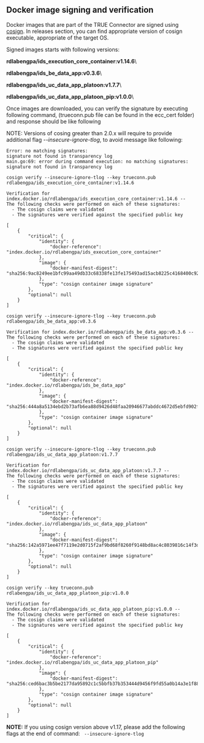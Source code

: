 ## Docker image signing and verification <a href="#cosign" id="cosign"></a>

Docker images that are part of the TRUE Connector are signed using [cosign](https://github.com/sigstore/cosign). In releases section, you can find appropriate version of cosign executable, appropriate of the target OS.

Signed images starts with following versions:

**rdlabengpa/ids\_execution\_core\_container:v1.14.6**\

**rdlabengpa/ids\_be\_data\_app:v0.3.6**\

**rdlabengpa/ids\_uc\_data\_app\_platoon:v1.7.7**\

**rdlabengpa/ids\_uc\_data\_app\_platoon\_pip:v1.0.0**\


Once images are downloaded, you can verify the signature by executing following command, (trueconn.pub file can be found in the ecc_cert folder) and response should be like following

NOTE: Versions of cosing greater than 2.0.x will require to provide additional flag *--insecure-ignore-tlog*, to avoid message like following:

```
Error: no matching signatures:
signature not found in transparency log
main.go:69: error during command execution: no matching signatures:
signature not found in transparency log
```

```
cosign verify --insecure-ignore-tlog --key trueconn.pub rdlabengpa/ids_execution_core_container:v1.14.6

Verification for index.docker.io/rdlabengpa/ids_execution_core_container:v1.14.6 --
The following checks were performed on each of these signatures:
  - The cosign claims were validated
  - The signatures were verified against the specified public key

[
	{
		"critical": {
			"identity": {
				"docker-reference": "index.docker.io/rdlabengpa/ids_execution_core_container"
			},
			"image": {
				"docker-manifest-digest": "sha256:9ac8249ee1bfc99aa49db33c68338fe13fe175493ad15acb8225c4168400c927"
			},
			"type": "cosign container image signature"
		},
		"optional": null
	}
]
```

```
cosign verify --insecure-ignore-tlog --key trueconn.pub rdlabengpa/ids_be_data_app:v0.3.6

Verification for index.docker.io/rdlabengpa/ids_be_data_app:v0.3.6 --
The following checks were performed on each of these signatures:
  - The cosign claims were validated
  - The signatures were verified against the specified public key

[
	{
		"critical": {
			"identity": {
				"docker-reference": "index.docker.io/rdlabengpa/ids_be_data_app"
			},
			"image": {
				"docker-manifest-digest": "sha256:444a8a5134ebd2b73afb6ea88d9426d48faa20946677abddc4672d5ebfd902f4"
			},
			"type": "cosign container image signature"
		},
		"optional": null
	}
]
```

```
cosign verify --insecure-ignore-tlog --key trueconn.pub rdlabengpa/ids_uc_data_app_platoon:v1.7.7

Verification for index.docker.io/rdlabengpa/ids_uc_data_app_platoon:v1.7.7 --
The following checks were performed on each of these signatures:
  - The cosign claims were validated
  - The signatures were verified against the specified public key

[
	{
		"critical": {
			"identity": {
				"docker-reference": "index.docker.io/rdlabengpa/ids_uc_data_app_platoon"
			},
			"image": {
				"docker-manifest-digest": "sha256:142a5971ee47f7119e2d0715f2af9bd68f8260f9148bd8ac4c8039816c14f3d9"
			},
			"type": "cosign container image signature"
		},
		"optional": null
	}
]
```

```
cosign verify --key trueconn.pub rdlabengpa/ids_uc_data_app_platoon_pip:v1.0.0

Verification for index.docker.io/rdlabengpa/ids_uc_data_app_platoon_pip:v1.0.0 --
The following checks were performed on each of these signatures:
  - The cosign claims were validated
  - The signatures were verified against the specified public key

[
	{
		"critical": {
			"identity": {
				"docker-reference": "index.docker.io/rdlabengpa/ids_uc_data_app_platoon_pip"
			},
			"image": {
				"docker-manifest-digest": "sha256:ced6bac3b5be2177da95892c1c5bbfb37b353444d9456f9fd55a0b14a3e1f88b"
			},
			"type": "cosign container image signature"
		},
		"optional": null
	}
]

```
**NOTE:** If you using cosign version above v1.17, please add the following flags at the end of command: ` --insecure-ignore-tlog`

